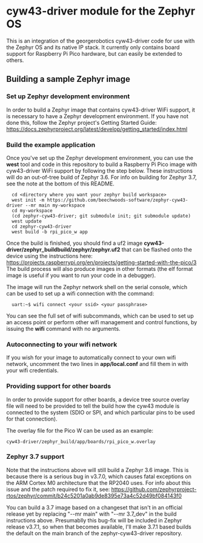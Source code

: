 # cyw43-driver module for the Zephyr OS

This is an integration of the georgerobotics cyw43-driver code for use with the Zephyr OS and its native IP stack. It currently only contains board support for Raspberry Pi Pico hardware, but can easily be extended to others. 

## Building a sample Zephyr image
### Set up Zephyr development environment
In order to build a Zephyr image that contains cyw43-driver WiFi support, it is necessary to have a Zephyr development environment. If you have not done this, follow the Zephyr project's Getting Started Guide: https://docs.zephyrproject.org/latest/develop/getting_started/index.html

### Build the example application
Once you've set up the Zephyr development environment, you can use the **west** tool and code in this repository to build a Raspberry Pi Pico image with cyw43-driver WiFi support by following the step below. These instructions will do an out-of-tree build of Zephyr 3.6. For info on building for Zephyr 3.7, see the note at the bottom of this README.
```
  cd <directory where you want your zephyr build workspace>
  west init -m https://github.com/beechwoods-software/zephyr-cyw43-driver --mr main my-workspace
  cd my-workspace
  (cd zephyr-cyw43-driver; git submodule init; git submodule update)
  west update
  cd zephyr-cyw43-driver
  west build -b rpi_pico_w app
```
Once the build is finished, you should find a uf2 image **cyw43-driver/zephyr_buildbuild/zephyr/zephyr.uf2** that can be flashed onto the device using the instructions here: https://projects.raspberrypi.org/en/projects/getting-started-with-the-pico/3 The build process will also produce images in other formats (the elf format image is useful if you want to run your code in a debugger).

The image will run the Zephyr network shell on the serial console, which can be used to set up a wifi connection with the command:
```
  uart:~$ wifi connect <your ssid> <your passphrase>
```

You can see the full set of wifi subcommands, which can be used to set up an access point or perform other wifi management and control functions, by issuing the **wifi** command with no arguments. 

### Autoconnecting to your wifi network
If you wish for your image to automatically connect to your own wifi network, uncomment the two lines in **app/local.conf** and fill them in with your wifi credentials.

### Providing support for other boards
In order to provide support for other boards, a device tree source overlay file will need to be provided to tell the build how the cyw43 module is connected to the system (SDIO or SPI, and which particular pins to be used for that connection).

The overlay file for the Pico W can be used as an example:
```
cyw43-driver/zephyr_build/app/boards/rpi_pico_w.overlay
```

### Zephyr 3.7 support
Note that the instructions above will still build a Zephyr 3.6 image. This is because there is a serious bug in v3.7.0, which causes fatal exceptions on the ARM Cortex M0 architecture that the RP2040 uses. For info about this issue and the patch required to fix it, see: https://github.com/zephyrproject-rtos/zephyr/commit/b24c5201a0ab9de8395e73a4c52d49bf084143f0

You can build a 3.7 image based on a changeset that isn't in an official release yet by replacing "--mr main" with "--mr 3.7_dev" in the build instructions above. Presumablly this bug-fix will be included in Zephyr release v3.7.1, so when that becomes available, I'll make 3.7.1 based builds the default on the main branch of the zephyr-cyw43-driver repository.

